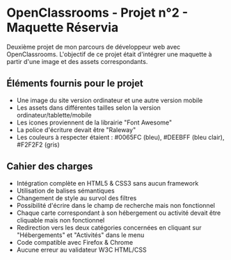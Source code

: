 # OpenClassrooms - Projet n°2 - Maquette Réservia

Deuxième projet de mon parcours de développeur web avec OpenClassrooms. L'objectif de ce projet était d'intégrer une maquette à partir d'une image et des assets correspondants.

## Éléments fournis pour le projet

- Une image du site version ordinateur et une autre version mobile
- Les assets dans différentes tailles selon la version ordinateur/tablette/mobile
- Les icones proviennent de la librairie "Font Awesome"
- La police d'écriture devait être "Raleway"
- Les couleurs à respecter étaient : #0065FC (bleu), #DEEBFF (bleu clair), #F2F2F2 (gris)

## Cahier des charges

- Intégration complète en HTML5 & CSS3 sans aucun framework
- Utilisation de balises sémantiques
- Changement de style au survol des filtres
- Possibilité d'écrire dans le champ de recherche mais non fonctionnel
- Chaque carte correspondant à son hébergement ou activité devait être cliquable mais non fonctionnel
- Redirection vers les deux catégories concernées en cliquant sur "Hébergements" et "Activités" dans le menu
- Code compatible avec Firefox & Chrome
- Aucune erreur au validateur W3C HTML/CSS

